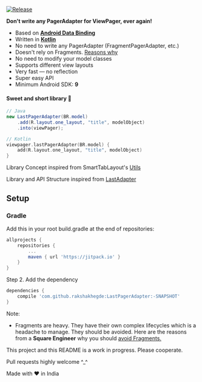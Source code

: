 [![Release](https://jitpack.io/v/LastPagerAdapter/LastPagerAdapter.svg)](https://jitpack.io/#rakshakhegde/LastPagerAdapter)

**Don't write any PagerAdapter for ViewPager, ever again!**

* Based on [**Android Data Binding**](https://developer.android.com/topic/libraries/data-binding/index.html)
* Written in [**Kotlin**](https://kotlinlang.org/)
* No need to write any PagerAdapter (FragmentPagerAdapter, etc.)
* Doesn't rely on Fragments. [Reasons why](https://medium.com/square-corner-blog/advocating-against-android-fragments-81fd0b462c97#.k3lif924a)
* No need to modify your model classes
* Supports different view layouts
* Very fast — no reflection
* Super easy API
* Minimum Android SDK: **9**

#### Sweet and short library :kiss:

```java
// Java
new LastPagerAdapter(BR.model)
    .add(R.layout.one_layout, "title", modelObject)
    .into(viewPager);
```
```kotlin
// Kotlin
viewpager.lastPagerAdapter(BR.model) {
    add(R.layout.one_layout, "title", modelObject)
}
```

Library Concept inspired from SmartTabLayout's [Utils](https://github.com/ogaclejapan/SmartTabLayout/tree/master/utils-v4)

Library and API Structure inspired from [LastAdapter](https://github.com/nitrico/LastAdapter)

## Setup

### Gradle

Add this in your root build.gradle at the end of repositories:
```gradle
allprojects {
    repositories {
        ...
        maven { url 'https://jitpack.io' }
    }
}
```
Step 2. Add the dependency
```gradle
dependencies {
    compile 'com.github.rakshakhegde:LastPagerAdapter:-SNAPSHOT'
}
```

Note:

* Fragments are heavy. They have their own complex lifecycles which is a headache to manage. They should be avoided. Here are the reasons from a **Square Engineer** why you should [avoid Fragments.](https://medium.com/square-corner-blog/advocating-against-android-fragments-81fd0b462c97#.k3lif924a)

This project and this README is a work in progress. Please cooperate.

Pull requests highly welcome ^_^

Made with :heart: in India
